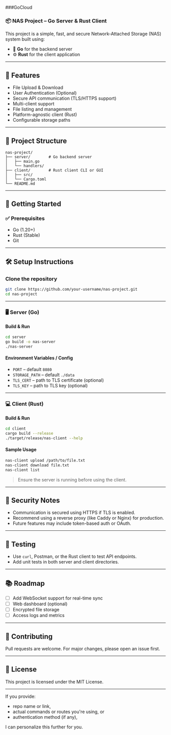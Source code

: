 ###GoCloud
### 📦 NAS Project – Go Server & Rust Client

This project is a simple, fast, and secure Network-Attached Storage (NAS) system built using:

* 🚀 **Go** for the backend server
* ⚙️ **Rust** for the client application

---

## 📁 Features

* File Upload & Download
* User Authentication (Optional)
* Secure API communication (TLS/HTTPS support)
* Multi-client support
* File listing and management
* Platform-agnostic client (Rust)
* Configurable storage paths

---

## 🔧 Project Structure

```
nas-project/
├── server/        # Go backend server
│   ├── main.go
│   └── handlers/
├── client/        # Rust client CLI or GUI
│   ├── src/
│   └── Cargo.toml
└── README.md
```

---

## 🚀 Getting Started

### ✅ Prerequisites

* Go (1.20+)
* Rust (Stable)
* Git

---

## 🛠️ Setup Instructions

### Clone the repository

```bash
git clone https://github.com/your-username/nas-project.git
cd nas-project
```

---

### 🖥️ Server (Go)

#### Build & Run

```bash
cd server
go build -o nas-server
./nas-server
```

#### Environment Variables / Config

* `PORT` – default `8080`
* `STORAGE_PATH` – default `./data`
* `TLS_CERT` – path to TLS certificate (optional)
* `TLS_KEY` – path to TLS key (optional)

---

### 💻 Client (Rust)

#### Build & Run

```bash
cd client
cargo build --release
./target/release/nas-client --help
```

#### Sample Usage

```bash
nas-client upload /path/to/file.txt
nas-client download file.txt
nas-client list
```

> Ensure the server is running before using the client.

---

## 🔐 Security Notes

* Communication is secured using HTTPS if TLS is enabled.
* Recommend using a reverse proxy (like Caddy or Nginx) for production.
* Future features may include token-based auth or OAuth.

---

## 🧪 Testing

* Use `curl`, Postman, or the Rust client to test API endpoints.
* Add unit tests in both server and client directories.

---

## 📚 Roadmap

* [ ] Add WebSocket support for real-time sync
* [ ] Web dashboard (optional)
* [ ] Encrypted file storage
* [ ] Access logs and metrics

---

## 🤝 Contributing

Pull requests are welcome. For major changes, please open an issue first.

---

## 📄 License

This project is licensed under the MIT License.

---

If you provide:

* repo name or link,
* actual commands or routes you're using, or
* authentication method (if any),

I can personalize this further for you.
